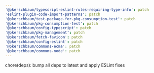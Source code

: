 ```yaml
---
'@pkerschbaum/typescript-eslint-rules-requiring-type-info': patch
'eslint-plugin-code-import-patterns': patch
'@pkerschbaum/test-package-for-pkg-consumption-test': patch
'@pkerschbaum/pkg-consumption-test': patch
'@pkerschbaum/config-typescript': patch
'@pkerschbaum/pkg-management': patch
'@pkerschbaum/fetch-favicon': patch
'@pkerschbaum/config-eslint': patch
'@pkerschbaum/commons-ecma': patch
'@pkerschbaum/commons-node': patch
---
```


chore(deps): bump all deps to latest and apply ESLint fixes
